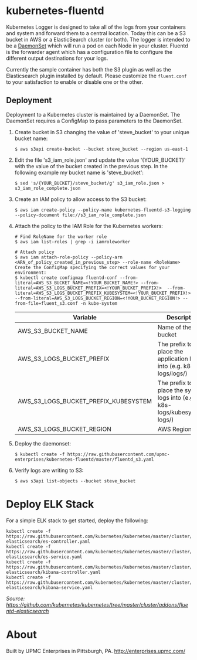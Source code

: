 # kubernetes-fluentd

Kubernetes Logger is designed to take all of the logs from your containers and system and forward them to a central location. Today this can be a S3 bucket in AWS or a ElasticSearch cluster (or both). The logger is intended to be a [DaemonSet](https://kubernetes.io/docs/concepts/workloads/controllers/daemonset/) which will run a pod on each Node in your cluster. Fluentd is the forwarder agent which has a configuration file to configure the different output destinations for your logs. 

Currently the sample container has both the S3 plugin as well as the Elasticsearch plugin installed by default. Please customize the `fluent.conf` to your satisfaction to enable or disable one or the other. 

## Deployment

Deployment to a Kubernetes cluster is maintained by a DaemonSet. The DaemonSet requires a ConfigMap to pass parameters to the DaemonSet. 

1. Create bucket in S3 changing the value of 'steve_bucket' to your unique bucket name:
    ```
    $ aws s3api create-bucket --bucket steve_bucket --region us-east-1
    ```

2. Edit the file 's3_iam_role.json' and update the value '{YOUR_BUCKET}' with the value of the bucket created in the previous step. In the following example my bucket name is 'steve_bucket':
    ```
    $ sed 's/{YOUR_BUCKET}/steve_bucket/g' s3_iam_role.json > s3_iam_role_complete.json
    ```

3. Create an IAM policy to allow access to the S3 bucket:
    ```
    $ aws iam create-policy --policy-name kubernetes-fluentd-s3-logging --policy-document file://s3_iam_role_complete.json
    ```

4. Attach the policy to the IAM Role for the Kubernetes workers:
    ```
    # Find RoleName for the worker role
    $ aws iam list-roles | grep -i iamroleworker
    
    # Attach policy
    $ aws iam attach-role-policy --policy-arn <ARN_of_policy_created_in_previous_step> --role-name <RoleName>
    Create the ConfigMap specifying the correct values for your environment:
    $ kubectl create configmap fluentd-conf --from-literal=AWS_S3_BUCKET_NAME=<!YOUR_BUCKET_NAME!> --from-literal=AWS_S3_LOGS_BUCKET_PREFIX=<!YOUR_BUCKET_PREFIX!>  --from-literal=AWS_S3_LOGS_BUCKET_PREFIX_KUBESYSTEM=<!YOUR_BUCKET_PREFIX!> --from-literal=AWS_S3_LOGS_BUCKET_REGION=<!YOUR_BUCKET_REGION!> --from-file=fluent_s3.conf -n kube-system
    ```
    
    | Variable      | Description
    | ------------- |-------------| 
    | AWS_S3_BUCKET_NAME | Name of the S3 bucket 
    | AWS_S3_LOGS_BUCKET_PREFIX      | The prefix to place the application logs into (e.g. k8s-logs/logs/)  
    | AWS_S3_LOGS_BUCKET_PREFIX_KUBESYSTEM | The prefix to place the system logs into (e.g. k8s-logs/kubesystem-logs/)
    | AWS_S3_LOGS_BUCKET_REGION | AWS Region


5. Deploy the daemonset:
    ```
    $ kubectl create -f https://raw.githubusercontent.com/upmc-enterprises/kubernetes-fluentd/master/fluentd_s3.yaml
    ```

6.  Verify logs are writing to S3:
    ```
    $ aws s3api list-objects --bucket steve_bucket
    ```

# Deploy ELK Stack

For a simple ELK stack to get started, deploy the following:

```
kubectl create -f https://raw.githubusercontent.com/kubernetes/kubernetes/master/cluster/addons/fluentd-elasticsearch/es-controller.yaml
kubectl create -f https://raw.githubusercontent.com/kubernetes/kubernetes/master/cluster/addons/fluentd-elasticsearch/es-service.yaml
kubectl create -f https://raw.githubusercontent.com/kubernetes/kubernetes/master/cluster/addons/fluentd-elasticsearch/kibana-controller.yaml
kubectl create -f https://raw.githubusercontent.com/kubernetes/kubernetes/master/cluster/addons/fluentd-elasticsearch/kibana-service.yaml
```
_Source: https://github.com/kubernetes/kubernetes/tree/master/cluster/addons/fluentd-elasticsearch_

# About

Built by UPMC Enterprises in Pittsburgh, PA. http://enterprises.upmc.com/